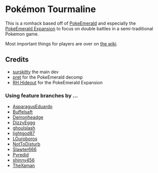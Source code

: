 # Pok&eacute;mon Tourmaline
This is a romhack based off of [PokeEmerald](https://github.com/pret/pokeemerald) and especially the [PokeEmerald Expansion](https://github.com/rh-hideout/pokeemerald-expansion) to focus on double battles in a semi-traditional Pokemon game.

Most important things for players are over on [the wiki](https://github.com/surskitty/tourmaline/wiki).

## Credits
- [surskitty](https://github.com/surskitty) the main dev
- [pret](https://github.com/pret/pokeemerald) for the PokeEmerald decomp
- [RH Hideout](https://github.com/rh-hideout/pokeemerald-expansion/) for the PokeEmerald Expansion

### Using feature branches by ...
- [AsparagusEduardo](https://github.com//pokeemerald)
- [Buffelsaft](https://github.com/BuffelSaft/pokeemerald)
- [Demonheadge](https://github.com/Demonheadge/pokeemerald)
- [DizzyEggg](https://github.com/DizzyEggg/pokeemerald)
- [ghoulslash](https://github.com/ghoulslash/pokeemerald)
- [lightgod87](https://github.com/lightgod87/pokeemerald)
- [LOuroboros](https://github.com/LOuroboros/pokeemerald)
- [NotToDisturb](https://github.com/NotToDisturb/pokeemerald)
- [Slawter666](https://github.com/Slawter666/pokeemerald)
- [Pyredid](https://github.com/Pyredid/pokeemerald)
- [shinny456](https://github.com/shinny456/pokeemerald)
- [TheXaman](https://github.com/TheXaman/pokeemerald)
